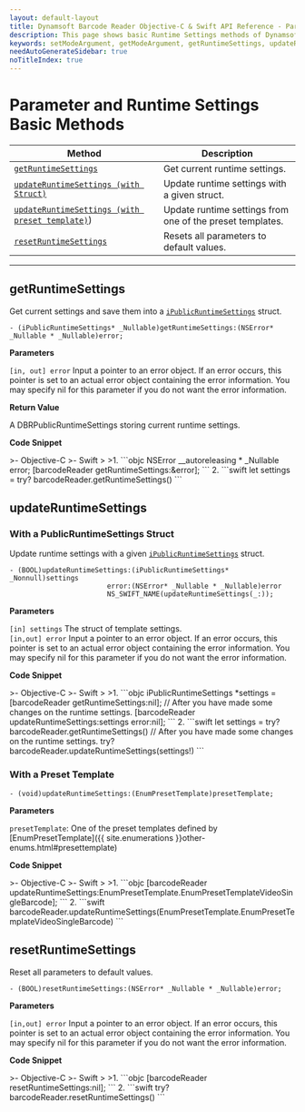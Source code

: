 ```yaml
---
layout: default-layout
title: Dynamsoft Barcode Reader Objective-C & Swift API Reference - Parameter and Runtime Settings Basic Methods
description: This page shows basic Runtime Settings methods of Dynamsoft Barcode Reader for iOS SDK.
keywords: setModeArgument, getModeArgument, getRuntimeSettings, updateRuntimeSettings, resetRuntimeSettings, parameter and runtime settings basic methods, api reference, objective-c, oc, swift
needAutoGenerateSidebar: true
noTitleIndex: true
---
```


# Parameter and Runtime Settings Basic Methods

  | Method               | Description |
  |----------------------|-------------|
  | [`getRuntimeSettings`](#getruntimesettings) | Get current runtime settings. |
  | [`updateRuntimeSettings (with Struct)`](#updateruntimesettings) | Update runtime settings with a given struct. |
  | [`updateRuntimeSettings (with preset template)`](#with-a-preset-template)) | Update runtime settings from one of the preset templates. |
  | [`resetRuntimeSettings`](#resetruntimesettings) | Resets all parameters to default values. |

---

## getRuntimeSettings

Get current settings and save them into a [`iPublicRuntimeSettings`](auxiliary-iPublicRuntimeSettings.md) struct.

```objc
- (iPublicRuntimeSettings* _Nullable)getRuntimeSettings:(NSError* _Nullable * _Nullable)error;
```

**Parameters**

`[in, out] error` Input a pointer to an error object. If an error occurs, this pointer is set to an actual error object containing the error information. You may specify nil for this parameter if you do not want the error information.

**Return Value**

A DBRPublicRuntimeSettings storing current runtime settings.

**Code Snippet**

<div class="sample-code-prefix"></div>
>- Objective-C
>- Swift
>
>1. 
```objc
NSError __autoreleasing * _Nullable error;
[barcodeReader getRuntimeSettings:&error];
```
2. 
```swift
let settings = try? barcodeReader.getRuntimeSettings()
```

## updateRuntimeSettings

### With a PublicRuntimeSettings Struct

Update runtime settings with a given [`iPublicRuntimeSettings`](auxiliary-iPublicRuntimeSettings.md) struct.

```objc
- (BOOL)updateRuntimeSettings:(iPublicRuntimeSettings* _Nonnull)settings
                        error:(NSError* _Nullable * _Nullable)error
                        NS_SWIFT_NAME(updateRuntimeSettings(_:));
```

**Parameters**

`[in] settings` The struct of template settings.  
`[in,out] error` Input a pointer to an error object. If an error occurs, this pointer is set to an actual error object containing the error information. You may specify nil for this parameter if you do not want the error information.

**Code Snippet**

<div class="sample-code-prefix"></div>
>- Objective-C
>- Swift
>
>1. 
```objc
iPublicRuntimeSettings *settings = [barcodeReader getRuntimeSettings:nil];
// After you have made some changes on the runtime settings.
[barcodeReader updateRuntimeSettings:settings error:nil];
```
2. 
```swift
let settings = try? barcodeReader.getRuntimeSettings()
// After you have made some changes on the runtime settings.
try? barcodeReader.updateRuntimeSettings(settings!)
```

### With a Preset Template

```objc
- (void)updateRuntimeSettings:(EnumPresetTemplate)presetTemplate;
```

**Parameters**

`presetTemplate`: One of the preset templates defined by [EnumPresetTemplate]({{ site.enumerations }}other-enums.html#presettemplate)

**Code Snippet**

<div class="sample-code-prefix"></div>
>- Objective-C
>- Swift
>
>1. 
```objc
[barcodeReader updateRuntimeSettings:EnumPresetTemplate.EnumPresetTemplateVideoSingleBarcode];
```
2. 
```swift
barcodeReader.updateRuntimeSettings(EnumPresetTemplate.EnumPresetTemplateVideoSingleBarcode)
```

## resetRuntimeSettings

Reset all parameters to default values.

```objc
- (BOOL)resetRuntimeSettings:(NSError* _Nullable * _Nullable)error;
```

**Parameters**

`[in,out] error` Input a pointer to an error object. If an error occurs, this pointer is set to an actual error object containing the error information. You may specify nil for this parameter if you do not want the error information.

**Code Snippet**

<div class="sample-code-prefix"></div>
>- Objective-C
>- Swift
>
>1. 
```objc
[barcodeReader resetRuntimeSettings:nil];
```
2. 
```swift
try? barcodeReader.resetRuntimeSettings()
```
